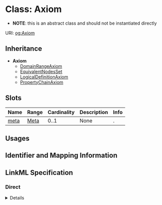 # Class: Axiom


* __NOTE__: this is an abstract class and should not be instantiated directly



URI: [og:Axiom](https://github.com/geneontology/obographs/Axiom)




## Inheritance

* **Axiom**
    * [DomainRangeAxiom](DomainRangeAxiom.md)
    * [EquivalentNodesSet](EquivalentNodesSet.md)
    * [LogicalDefinitionAxiom](LogicalDefinitionAxiom.md)
    * [PropertyChainAxiom](PropertyChainAxiom.md)




## Slots

| Name | Range | Cardinality | Description  | Info |
| ---  | --- | --- | --- | --- |
| [meta](meta.md) | [Meta](Meta.md) | 0..1 | None  | . |


## Usages



## Identifier and Mapping Information









## LinkML Specification

<!-- TODO: investigate https://stackoverflow.com/questions/37606292/how-to-create-tabbed-code-blocks-in-mkdocs-or-sphinx -->

### Direct

<details>
```yaml
name: Axiom
from_schema: https://github.com/geneontology/obographs
abstract: true
slots:
- meta

```
</details>

### Induced

<details>
```yaml
name: Axiom
from_schema: https://github.com/geneontology/obographs
abstract: true
attributes:
  meta:
    name: meta
    from_schema: https://github.com/geneontology/obographs
    alias: meta
    owner: Axiom
    range: Meta

```
</details>